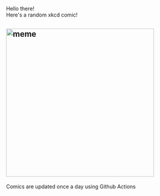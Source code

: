 Hello there! <br>Here's a random xkcd comic!<br>
## <img src="https://imgs.xkcd.com/comics/meerkat.jpg" alt="meme" width="400"/><br>
Comics are updated once a day using Github Actions